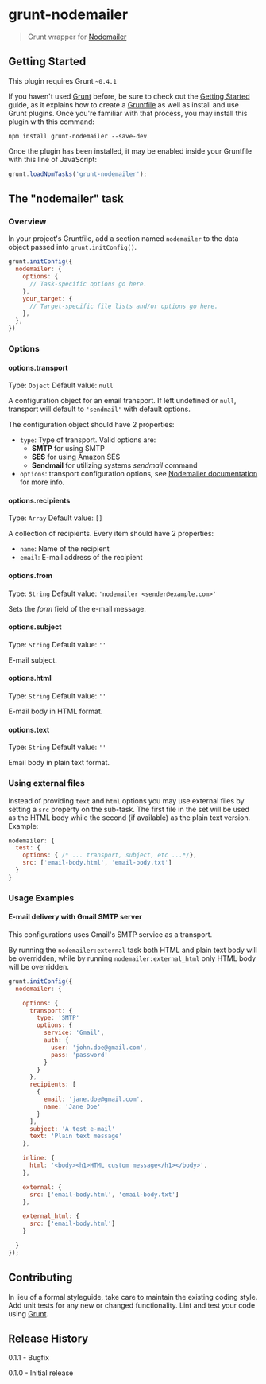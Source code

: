 # grunt-nodemailer

> Grunt wrapper for [Nodemailer](https://github.com/andris9/Nodemailer)



## Getting Started
This plugin requires Grunt `~0.4.1`

If you haven't used [Grunt](http://gruntjs.com/) before, be sure to check out the [Getting Started](http://gruntjs.com/getting-started) guide, as it explains how to create a [Gruntfile](http://gruntjs.com/sample-gruntfile) as well as install and use Grunt plugins. Once you're familiar with that process, you may install this plugin with this command:

```shell
npm install grunt-nodemailer --save-dev
```

Once the plugin has been installed, it may be enabled inside your Gruntfile with this line of JavaScript:

```js
grunt.loadNpmTasks('grunt-nodemailer');
```

## The "nodemailer" task

### Overview
In your project's Gruntfile, add a section named `nodemailer` to the data object passed into `grunt.initConfig()`.

```js
grunt.initConfig({
  nodemailer: {
    options: {
      // Task-specific options go here.
    },
    your_target: {
      // Target-specific file lists and/or options go here.
    },
  },
})
```

### Options

#### options.transport
Type: `Object`
Default value: `null`

A configuration object for an email transport. If left undefined or `null`, transport will default to `'sendmail'` with default options.

The configuration object should have 2 properties:

* `type`: Type of transport. Valid options are: 
  * **SMTP** for using SMTP
  * **SES** for using Amazon SES
  * **Sendmail** for utilizing systems *sendmail* command
* `options`: transport configuration options, see [Nodemailer documentation](https://github.com/andris9/Nodemailer#setting-up-a-transport-method) for more info.

#### options.recipients
Type: `Array`
Default value: `[]`

A collection of recipients. Every item should have 2 properties:

* `name`: Name of the recipient
* `email`: E-mail address of the recipient

#### options.from
Type: `String`
Default value: `'nodemailer <sender@example.com>'`

Sets the _form_ field of the e-mail message.

#### options.subject
Type: `String`
Default value: `''`

E-mail subject.

#### options.html
Type: `String`
Default value: `''`

E-mail body in HTML format.

#### options.text
Type: `String`
Default value: `''`

Email body in plain text format. 

### Using external files

Instead of providing `text` and `html` options you may use external files by setting a `src` property on the sub-task. The first file in the set will be used as the HTML body while the second (if available) as the plain text version. Example:

```js
nodemailer: {
  test: {
    options: { /* ... transport, subject, etc ...*/},
    src: ['email-body.html', 'email-body.txt']
  }
}
```

### Usage Examples

#### E-mail delivery with Gmail SMTP server

This configurations uses Gmail's SMTP service as a transport.

By running the `nodemailer:external` task both HTML and plain text body will be overridden, while by running `nodemailer:external_html` only HTML body will be overridden.

```js
grunt.initConfig({
  nodemailer: {

    options: {
      transport: {
        type: 'SMTP'
        options: {
          service: 'Gmail',
          auth: {
            user: 'john.doe@gmail.com',
            pass: 'password'
          }
        }
      },
      recipients: [
        {
          email: 'jane.doe@gmail.com',
          name: 'Jane Doe'
        }
      ],
      subject: 'A test e-mail'
      text: 'Plain text message'
    },

    inline: {
      html: '<body><h1>HTML custom message</h1></body>',
    },

    external: {
      src: ['email-body.html', 'email-body.txt']
    },

    external_html: {
      src: ['email-body.html']
    }

  }
});
```

## Contributing
In lieu of a formal styleguide, take care to maintain the existing coding style. Add unit tests for any new or changed functionality. Lint and test your code using [Grunt](http://gruntjs.com/).

## Release History

0.1.1 - Bugfix

0.1.0 - Initial release
